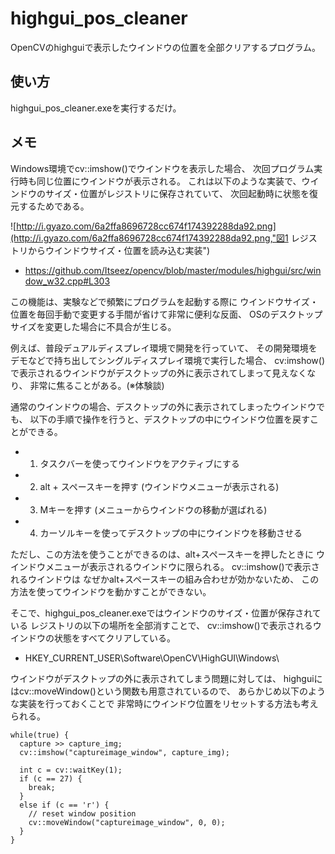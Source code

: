 highgui_pos_cleaner
====
OpenCVのhighguiで表示したウインドウの位置を全部クリアするプログラム。

使い方
----
highgui_pos_cleaner.exeを実行するだけ。


メモ
----
Windows環境でcv::imshow()でウインドウを表示した場合、
次回プログラム実行時も同じ位置にウインドウが表示される。
これは以下のような実装で、ウインドウのサイズ・位置がレジストリに保存されていて、
次回起動時に状態を復元するためである。

![http://i.gyazo.com/6a2ffa8696728cc674f174392288da92.png](http://i.gyazo.com/6a2ffa8696728cc674f174392288da92.png,"図1 レジストリからウインドウサイズ・位置を読み込む実装")
* https://github.com/Itseez/opencv/blob/master/modules/highgui/src/window_w32.cpp#L303

この機能は、実験などで頻繁にプログラムを起動する際に
ウインドウサイズ・位置を毎回手動で変更する手間が省けて非常に便利な反面、
OSのデスクトップサイズを変更した場合に不具合が生じる。

例えば、普段デュアルディスプレイ環境で開発を行っていて、
その開発環境をデモなどで持ち出してシングルディスプレイ環境で実行した場合、
cv:imshow()で表示されるウインドウがデスクトップの外に表示されてしまって見えなくなり、
非常に焦ることがある。(※体験談)

通常のウインドウの場合、デスクトップの外に表示されてしまったウインドウでも、
以下の手順で操作を行うと、デスクトップの中にウインドウ位置を戻すことができる。

  - 1. タスクバーを使ってウインドウをアクティブにする
  - 2. alt + スペースキーを押す (ウインドウメニューが表示される)
  - 3. Mキーを押す (メニューからウインドウの移動が選ばれる)
  - 4. カーソルキーを使ってデスクトップの中にウインドウを移動させる

ただし、この方法を使うことができるのは、alt+スペースキーを押したときに
ウインドウメニューが表示されるウインドウに限られる。
cv::imshow()で表示されるウインドウは
なぜかalt+スペースキーの組み合わせが効かないため、
この方法を使ってウインドウを動かすことができない。

そこで、highgui_pos_cleaner.exeではウインドウのサイズ・位置が保存されている
レジストリの以下の場所を全部消すことで、
cv::imshow()で表示されるウインドウの状態をすべてクリアしている。

* HKEY_CURRENT_USER\Software\OpenCV\HighGUI\Windows\

ウインドウがデスクトップの外に表示されてしまう問題に対しては、
highguiにはcv::moveWindow()という関数も用意されているので、
あらかじめ以下のような実装を行っておくことで
非常時にウインドウ位置をリセットする方法も考えられる。

    while(true) {
      capture >> capture_img;
      cv::imshow("captureimage_window", capture_img);

      int c = cv::waitKey(1);
      if (c == 27) {
        break;
      }
      else if (c == 'r') {
      	// reset window position
      	cv::moveWindow("captureimage_window", 0, 0);
      }
    }

